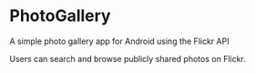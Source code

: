 # PhotoGallery
A simple photo gallery app for Android using the Flickr API

Users can search and browse publicly shared photos on Flickr.
